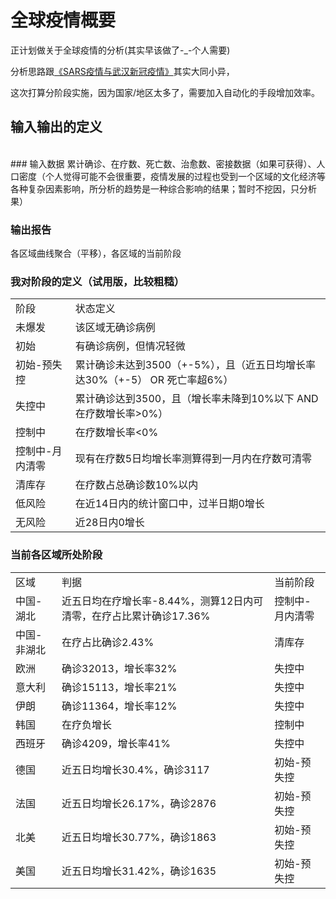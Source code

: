 # 全球疫情概要

正计划做关于全球疫情的分析(其实早该做了-_-个人需要)

分析思路跟<a href="./SARS疫情与武汉新冠疫情.md">《SARS疫情与武汉新冠疫情》</a>其实大同小异，
<br/>

这次打算分阶段实施，因为国家/地区太多了，需要加入自动化的手段增加效率。

## 输入输出的定义
<br/>
### 输入数据
累计确诊、在疗数、死亡数、治愈数、密接数据（如果可获得）、人口密度（个人觉得可能不会很重要，疫情发展的过程也受到一个区域的文化经济等各种复杂因素影响，所分析的趋势是一种综合影响的结果；暂时不挖因，只分析果）



### 输出报告
各区域曲线聚合（平移），各区域的当前阶段

### 我对阶段的定义（试用版，比较粗糙）
<table align=center>
<tr><td>阶段</td><td>状态定义</td></tr>
<tr><td>未爆发</td><td>该区域无确诊病例</td></tr>
<tr><td>初始</td><td>有确诊病例，但情况轻微</td></tr>
<tr><td>初始-预失控</td><td>累计确诊未达到3500（+-5%），且（近五日均增长率达30%（+-5） OR 死亡率超6%）</td></tr>
<tr><td>失控中</td><td>累计确诊达到3500，且（增长率未降到10%以下 AND 在疗数增长率>0%）</td></tr>
<tr><td>控制中</td><td>在疗数增长率<0%</td></tr>
<tr><td>控制中-月内清零</td><td>现有在疗数5日均增长率测算得到一月内在疗数可清零</td></tr>
<tr><td>清库存</td><td>在疗数占总确诊数10%以内</td></tr>
<tr><td>低风险</td><td>在近14日内的统计窗口中，过半日期0增长</td></tr>
<tr><td>无风险</td><td>近28日内0增长</td></tr>
</table>

### 当前各区域所处阶段
<table align=center>
<tr><td>区域</td><td>判据</td><td>当前阶段</td></tr>
<tr><td>中国-湖北</td><td>近五日均在疗增长率-8.44%，测算12日内可清零，在疗占比累计确诊17.36%</td><td>控制中-月内清零</td></tr>
<tr><td>中国-非湖北</td><td>在疗占比确诊2.43%</td><td>清库存</td></tr>
<tr><td>欧洲</td><td>确诊32013，增长率32%</td><td>失控中</td></tr>
<tr><td>意大利</td><td>确诊15113，增长率21%</td><td>失控中</td></tr>
<tr><td>伊朗</td><td>确诊11364，增长率12%</td><td>失控中</td></tr>
<tr><td>韩国</td><td>在疗负增长</td><td>控制中</td></tr>
<tr><td>西班牙</td><td>确诊4209，增长率41%</td><td>失控中</td></tr>
<tr><td>德国</td><td>近五日均增长30.4%，确诊3117</td><td>初始-预失控</td></tr>
<tr><td>法国</td><td>近五日均增长26.17%，确诊2876</td><td>初始-预失控</td></tr>
<tr><td>北美</td><td>近五日均增长30.77%，确诊1863</td><td>初始-预失控</td></tr>
<tr><td>美国</td><td>近五日均增长31.42%，确诊1635</td><td>初始-预失控</td></tr>
</table>